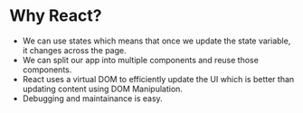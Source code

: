 # Why React?
- We can use states which means that once we update the state variable, it changes across the page.
- We can split our app into multiple components and reuse those components.
- React uses a virtual DOM to efficiently update the UI which is better than updating content using DOM Manipulation.
- Debugging and maintainance is easy.